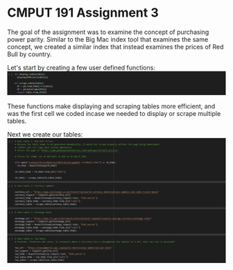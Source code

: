 # CMPUT 191 Assignment 3

The goal of the assignment was to examine the concept of purchasing power parity. Similar to the Big Mac index tool that examines the same concept, we created a similar index that instead examines the prices of Red Bull by country.

Let's start by creating a few user defined functions:
![UDFs](1.png "UDFs")

These functions make displaying and scraping tables more efficient, and was the first cell we coded incase we needed to display or scrape multiple tables.

Next we create our tables:
![tables](2.png "tables")
